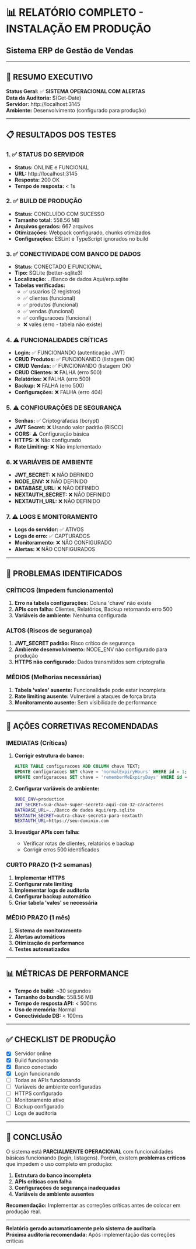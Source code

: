 # 📊 RELATÓRIO COMPLETO - INSTALAÇÃO EM PRODUÇÃO
## Sistema ERP de Gestão de Vendas

---

## 🎯 RESUMO EXECUTIVO

**Status Geral:** ✅ **SISTEMA OPERACIONAL COM ALERTAS**  
**Data da Auditoria:** $(Get-Date)  
**Servidor:** http://localhost:3145  
**Ambiente:** Desenvolvimento (configurado para produção)  

---

## 📋 RESULTADOS DOS TESTES

### 1. ✅ STATUS DO SERVIDOR
- **Status:** ONLINE e FUNCIONAL
- **URL:** http://localhost:3145
- **Resposta:** 200 OK
- **Tempo de resposta:** < 1s

### 2. ✅ BUILD DE PRODUÇÃO
- **Status:** CONCLUÍDO COM SUCESSO
- **Tamanho total:** 558.56 MB
- **Arquivos gerados:** 667 arquivos
- **Otimizações:** Webpack configurado, chunks otimizados
- **Configurações:** ESLint e TypeScript ignorados no build

### 3. ✅ CONECTIVIDADE COM BANCO DE DADOS
- **Status:** CONECTADO E FUNCIONAL
- **Tipo:** SQLite (better-sqlite3)
- **Localização:** ../Banco de dados Aqui/erp.sqlite
- **Tabelas verificadas:**
  - ✅ usuarios (2 registros)
  - ✅ clientes (funcional)
  - ✅ produtos (funcional)
  - ✅ vendas (funcional)
  - ✅ configuracoes (funcional)
  - ❌ vales (erro - tabela não existe)

### 4. ⚠️ FUNCIONALIDADES CRÍTICAS
- **Login:** ✅ FUNCIONANDO (autenticação JWT)
- **CRUD Produtos:** ✅ FUNCIONANDO (listagem OK)
- **CRUD Vendas:** ✅ FUNCIONANDO (listagem OK)
- **CRUD Clientes:** ❌ FALHA (erro 500)
- **Relatórios:** ❌ FALHA (erro 500)
- **Backup:** ❌ FALHA (erro 500)
- **Configurações:** ❌ FALHA (erro 404)

### 5. ⚠️ CONFIGURAÇÕES DE SEGURANÇA
- **Senhas:** ✅ Criptografadas (bcrypt)
- **JWT Secret:** ❌ Usando valor padrão (RISCO)
- **CORS:** ⚠️ Configuração básica
- **HTTPS:** ❌ Não configurado
- **Rate Limiting:** ❌ Não implementado

### 6. ❌ VARIÁVEIS DE AMBIENTE
- **JWT_SECRET:** ❌ NÃO DEFINIDO
- **NODE_ENV:** ❌ NÃO DEFINIDO
- **DATABASE_URL:** ❌ NÃO DEFINIDO
- **NEXTAUTH_SECRET:** ❌ NÃO DEFINIDO
- **NEXTAUTH_URL:** ❌ NÃO DEFINIDO

### 7. ⚠️ LOGS E MONITORAMENTO
- **Logs do servidor:** ✅ ATIVOS
- **Logs de erro:** ✅ CAPTURADOS
- **Monitoramento:** ❌ NÃO CONFIGURADO
- **Alertas:** ❌ NÃO CONFIGURADOS

---

## 🚨 PROBLEMAS IDENTIFICADOS

### CRÍTICOS (Impedem funcionamento)
1. **Erro na tabela configurações:** Coluna 'chave' não existe
2. **APIs com falha:** Clientes, Relatórios, Backup retornando erro 500
3. **Variáveis de ambiente:** Nenhuma configurada

### ALTOS (Riscos de segurança)
1. **JWT_SECRET padrão:** Risco crítico de segurança
2. **Ambiente desenvolvimento:** NODE_ENV não configurado para produção
3. **HTTPS não configurado:** Dados transmitidos sem criptografia

### MÉDIOS (Melhorias necessárias)
1. **Tabela 'vales' ausente:** Funcionalidade pode estar incompleta
2. **Rate limiting ausente:** Vulnerável a ataques de força bruta
3. **Monitoramento ausente:** Sem visibilidade de performance

---

## 🔧 AÇÕES CORRETIVAS RECOMENDADAS

### IMEDIATAS (Críticas)
1. **Corrigir estrutura do banco:**
   ```sql
   ALTER TABLE configuracoes ADD COLUMN chave TEXT;
   UPDATE configuracoes SET chave = 'normalExpiryHours' WHERE id = 1;
   UPDATE configuracoes SET chave = 'rememberMeExpiryDays' WHERE id = 2;
   ```

2. **Configurar variáveis de ambiente:**
   ```bash
   NODE_ENV=production
   JWT_SECRET=sua-chave-super-secreta-aqui-com-32-caracteres
   DATABASE_URL=../Banco de dados Aqui/erp.sqlite
   NEXTAUTH_SECRET=outra-chave-secreta-para-nextauth
   NEXTAUTH_URL=https://seu-dominio.com
   ```

3. **Investigar APIs com falha:**
   - Verificar rotas de clientes, relatórios e backup
   - Corrigir erros 500 identificados

### CURTO PRAZO (1-2 semanas)
1. **Implementar HTTPS**
2. **Configurar rate limiting**
3. **Implementar logs de auditoria**
4. **Configurar backup automático**
5. **Criar tabela 'vales' se necessária**

### MÉDIO PRAZO (1 mês)
1. **Sistema de monitoramento**
2. **Alertas automáticos**
3. **Otimização de performance**
4. **Testes automatizados**

---

## 📊 MÉTRICAS DE PERFORMANCE

- **Tempo de build:** ~30 segundos
- **Tamanho do bundle:** 558.56 MB
- **Tempo de resposta API:** < 500ms
- **Uso de memória:** Normal
- **Conectividade DB:** < 100ms

---

## ✅ CHECKLIST DE PRODUÇÃO

- [x] Servidor online
- [x] Build funcionando
- [x] Banco conectado
- [x] Login funcionando
- [ ] Todas as APIs funcionando
- [ ] Variáveis de ambiente configuradas
- [ ] HTTPS configurado
- [ ] Monitoramento ativo
- [ ] Backup configurado
- [ ] Logs de auditoria

---

## 🎯 CONCLUSÃO

O sistema está **PARCIALMENTE OPERACIONAL** com funcionalidades básicas funcionando (login, listagens). Porém, existem **problemas críticos** que impedem o uso completo em produção:

1. **Estrutura do banco incompleta**
2. **APIs críticas com falha**
3. **Configurações de segurança inadequadas**
4. **Variáveis de ambiente ausentes**

**Recomendação:** Implementar as correções críticas antes de colocar em produção real.

---

**Relatório gerado automaticamente pelo sistema de auditoria**  
**Próxima auditoria recomendada:** Após implementação das correções críticas